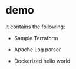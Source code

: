 # demo
It contains the following:

* Sample Terraform

*  Apache Log parser

* Dockerized hello world

